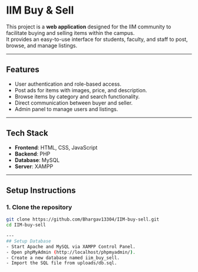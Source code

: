 # IIM Buy & Sell

This project is a **web application** designed for the IIM community to facilitate buying and selling items within the campus.  
It provides an easy-to-use interface for students, faculty, and staff to post, browse, and manage listings.

---

## Features
- User authentication and role-based access.
- Post ads for items with images, price, and description.
- Browse items by category and search functionality.
- Direct communication between buyer and seller.
- Admin panel to manage users and listings.

---

## Tech Stack
- **Frontend**: HTML, CSS, JavaScript  
- **Backend**: PHP  
- **Database**: MySQL  
- **Server**: XAMPP  

---

## Setup Instructions

### 1. Clone the repository
```bash
git clone https://github.com/Bhargav13304/IIM-buy-sell.git
cd IIM-buy-sell

---
## Setup Database
- Start Apache and MySQL via XAMPP Control Panel.
- Open phpMyAdmin (http://localhost/phpmyadmin/).
- Create a new database named iim_buy_sell.
- Import the SQL file from uploads/db.sql.


